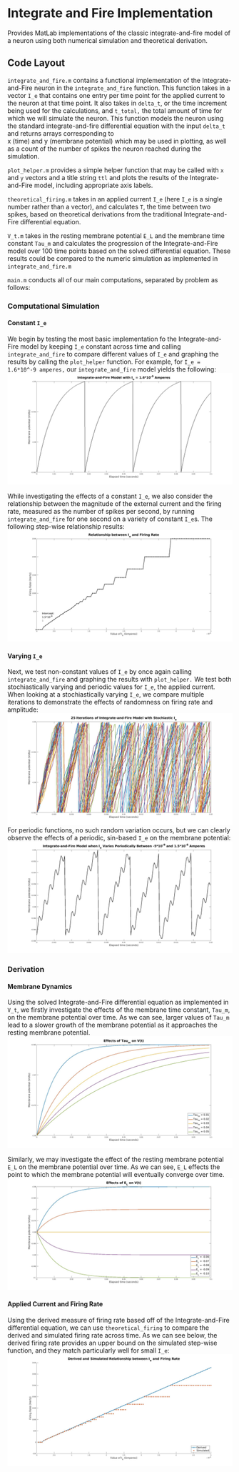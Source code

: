 # Integrate and Fire Implementation

Provides MatLab implementations of the classic integrate-and-fire model of a neuron 
using both numerical simulation and theoretical derivation. 

## Code Layout
`integrate_and_fire.m` contains a functional implementation of the Integrate-and-Fire neuron 
in the `integrate_and_fire` function. This function takes in a vector `I_e` that contains one 
entry per time point for the applied current to the neuron at that time point. It also takes in 
`delta_t`, or the time increment being used for the calculations, and `t_total,` the total amount 
of time for which we will simulate the neuron. This function models the neuron using the standard
integrate-and-fire differential equation with the input `delta_t` and returns arrays corresponding to  
x (time) and y (membrane potential) which may be used in plotting, as well as a count of the number
of spikes the neuron reached during the simulation.

`plot_helper.m` provides a simple helper function that may be called with `x` and `y` vectors and a title 
string `ttl` and plots the results of the Integrate-and-Fire model, including appropriate axis labels. 

`theoretical_firing.m` takes in an applied current `I_e` (here `I_e` is a single number rather
than a vector), and calculates `T`, the time between two spikes, based on theoretical derivations
from the traditional Integrate-and-Fire differential equation. 

`V_t.m` takes in the resting membrane potential `E_L` and the membrane time constant `Tau_m` 
and calculates the progression of the Integrate-and-Fire model over 100 time points based on the
solved differential equation. These results could be compared to the numeric simulation as implemented
in `integrate_and_fire.m`

`main.m` conducts all of our main computations, separated by problem as follows: 

### Computational Simulation
#### Constant `I_e`
We begin by testing the most basic implementation fo the Integrate-and-Fire model by keeping `I_e` constant
across time and calling `integrate_and_fire` to compare different values of `I_e` and graphing the results by
calling the `plot_helper` function. For example, for `I_e = 1.6*10^-9 amperes,` our `integrate_and_fire` model
yields the following:
![](figs/Q3pt2.jpg)

While investigating the effects of a constant `I_e`, we also consider the relationship between the magnitude of
the external current and the firing rate, measured as the number of spikes per second, by running `integrate_and_fire`
for one second on a variety of constant `I_e`s. The following step-wise relationship results: 
![](figs/Q4pt1.jpg)

#### Varying `I_e`
Next, we test non-constant values of `I_e` by once again calling `integrate_and_fire` and graphing the results
with `plot_helper.` We test both stochiastically varying and periodic values for `I_e`, the applied current. When
looking at a stochiastically varying `I_e`, we compare multiple iterations to demonstrate the effects of randomness 
on firing rate and amplitude: 
![](figs/Q5pt2.jpg)
For periodic functions, no such random variation occurs, but we can clearly observe the effects of a periodic,
sin-based `I_e` on the membrane potential: 
![](figs/Q5pt4.jpg)



### Derivation 
#### Membrane Dynamics
Using the solved Integrate-and-Fire differential equation as implemented in `V_t`, we firstly investigate the
effects of the membrane time constant, `Tau_m`, on the membrane potential over time. As we can see, larger values
of `Tau_m` lead to a slower growth of the membrane potential as it approaches the resting membrane potential. 
![](figs/Tau_m_effects.jpg)

Similarly, we may investigate the effect of the resting membrane potential `E_L` on the membrane potential over 
time. As we can see, `E_L` effects the point to which the membrane potential will eventually converge over time.
![](figs/E_L_effects.jpg)

#### Applied Current and Firing Rate
Using the derived measure of firing rate based off of the Integrate-and-Fire differential equation, we can use
`theoretical_firing` to compare the derived and simulated firing rate across time. As we can see below, the 
derived firing rate provides an upper bound on the simulated step-wise function, and they match particularly 
well for small `I_e`:
![](figs/Q7.jpg)


